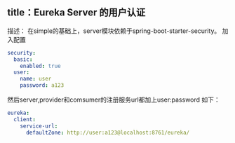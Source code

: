title：Eureka Server 的用户认证
-----
描述： 在simple的基础上，server模块依赖于spring-boot-starter-security。
加入配置
~~~yaml
security:
  basic:
    enabled: true
  user:
    name: user
    password: a123
~~~
然后server,provider和comsumer的注册服务url都加上user:password
如下：
~~~yaml
eureka:
  client:
    service-url:
      defaultZone: http://user:a123@localhost:8761/eureka/
~~~
